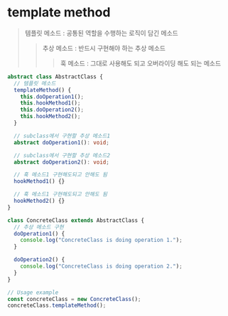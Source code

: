 # template method

> 템플릿 메소드 : 공통된 역할을 수행하는 로직이 담긴 메소드
>
> > 추상 메소드 : 반드시 구현해야 하는 추상 메소드
> >
> > > 훅 메소드 : 그대로 사용해도 되고 오버라이딩 해도 되는 메소드

```ts
abstract class AbstractClass {
  // 템플릿 메소드
  templateMethod() {
    this.doOperation1();
    this.hookMethod1();
    this.doOperation2();
    this.hookMethod2();
  }

  // subclass에서 구현할 추상 메소드1
  abstract doOperation1(): void;

  // subclass에서 구현할 추상 메소드2
  abstract doOperation2(): void;

  // 훅 메소드1 구현해도되고 안해도 됨
  hookMethod1() {}

  // 훅 메소드1 구현해도되고 안해도 됨
  hookMethod2() {}
}

class ConcreteClass extends AbstractClass {
  // 추상 메소드 구현
  doOperation1() {
    console.log("ConcreteClass is doing operation 1.");
  }

  doOperation2() {
    console.log("ConcreteClass is doing operation 2.");
  }
}

// Usage example
const concreteClass = new ConcreteClass();
concreteClass.templateMethod();
```
